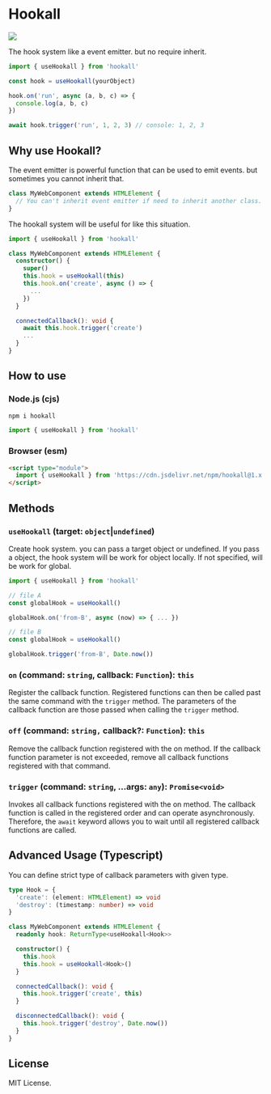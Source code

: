 # Hookall

[![](https://data.jsdelivr.com/v1/package/npm/hookall/badge)](https://www.jsdelivr.com/package/npm/hookall)

The hook system like a event emitter. but no require inherit.

```typescript
import { useHookall } from 'hookall'

const hook = useHookall(yourObject)

hook.on('run', async (a, b, c) => {
  console.log(a, b, c)
})

await hook.trigger('run', 1, 2, 3) // console: 1, 2, 3
```

## Why use Hookall?

The event emitter is powerful function that can be used to emit events. but sometimes you cannot inherit that.

```typescript
class MyWebComponent extends HTMLElement {
  // You can't inherit event emitter if need to inherit another class.
}
```

The hookall system will be useful for like this situation.

```typescript
import { useHookall } from 'hookall'

class MyWebComponent extends HTMLElement {
  constructor() {
    super()
    this.hook = useHookall(this)
    this.hook.on('create', async () => {
      ...
    })
  }

  connectedCallback(): void {
    await this.hook.trigger('create')
    ...
  }
}
```

## How to use

### Node.js (cjs)

```bash
npm i hookall
```

```typescript
import { useHookall } from 'hookall'
```

### Browser (esm)

```html
<script type="module">
  import { useHookall } from 'https://cdn.jsdelivr.net/npm/hookall@1.x.x/dist/esm/index.js'
</script>
```

## Methods

### `useHookall` (target: `object`|`undefined`)

Create hook system. you can pass a target object or undefined. If you pass a object, the hook system will be work for object locally. If not specified, will be work for global.

```typescript
import { useHookall } from 'hookall'

// file A
const globalHook = useHookall()

globalHook.on('from-B', async (now) => { ... })

// file B
const globalHook = useHookall()

globalHook.trigger('from-B', Date.now())
```

### `on` (command: `string`, callback: `Function`): `this`

Register the callback function. Registered functions can then be called past the same command with the `trigger` method. The parameters of the callback function are those passed when calling the `trigger` method.

### `off` (command: `string,` callback?: `Function`): `this`

Remove the callback function registered with the on method. If the callback function parameter is not exceeded, remove all callback functions registered with that command.

### `trigger` (command: `string`, ...args: `any`): `Promise<void>`

Invokes all callback functions registered with the on method. The callback function is called in the registered order and can operate asynchronously. Therefore, the `await` keyword allows you to wait until all registered callback functions are called.

## Advanced Usage (Typescript)

You can define strict type of callback parameters with given type.

```typescript
type Hook = {
  'create': (element: HTMLElement) => void
  'destroy': (timestamp: number) => void
}

class MyWebComponent extends HTMLElement {
  readonly hook: ReturnType<useHookall<Hook>>

  constructor() {
    this.hook
    this.hook = useHookall<Hook>()
  }

  connectedCallback(): void {
    this.hook.trigger('create', this)
  }

  disconnectedCallback(): void {
    this.hook.trigger('destroy', Date.now())
  }
}
```

## License

MIT License.